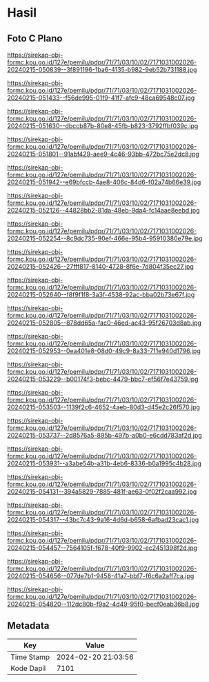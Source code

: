 # Hasil

## Foto C Plano

https://sirekap-obj-formc.kpu.go.id/127e/pemilu/pdpr/71/71/03/10/02/7171031002026-20240215-050839--3f891196-1ba6-4135-b982-9eb52b731188.jpg

https://sirekap-obj-formc.kpu.go.id/127e/pemilu/pdpr/71/71/03/10/02/7171031002026-20240215-051433--f56de995-01f9-41f7-afc9-48ca69548c07.jpg

https://sirekap-obj-formc.kpu.go.id/127e/pemilu/pdpr/71/71/03/10/02/7171031002026-20240215-051630--dbccb87b-80e8-45fb-b823-3792ffbf039c.jpg

https://sirekap-obj-formc.kpu.go.id/127e/pemilu/pdpr/71/71/03/10/02/7171031002026-20240215-051801--91abf429-aee9-4c46-93bb-472bc75e2dc8.jpg

https://sirekap-obj-formc.kpu.go.id/127e/pemilu/pdpr/71/71/03/10/02/7171031002026-20240215-051942--e69bfccb-4ae8-406c-84d6-f02a74b66e39.jpg

https://sirekap-obj-formc.kpu.go.id/127e/pemilu/pdpr/71/71/03/10/02/7171031002026-20240215-052126--44828bb2-81da-48eb-9da4-fc14aae8eebd.jpg

https://sirekap-obj-formc.kpu.go.id/127e/pemilu/pdpr/71/71/03/10/02/7171031002026-20240215-052254--8c9dc735-90ef-466e-95b4-95910380e79e.jpg

https://sirekap-obj-formc.kpu.go.id/127e/pemilu/pdpr/71/71/03/10/02/7171031002026-20240215-052426--27fff817-8140-4728-8f6e-7d804f35ec27.jpg

https://sirekap-obj-formc.kpu.go.id/127e/pemilu/pdpr/71/71/03/10/02/7171031002026-20240215-052640--f8f9f1f8-3a3f-4538-92ac-bba02b73e67f.jpg

https://sirekap-obj-formc.kpu.go.id/127e/pemilu/pdpr/71/71/03/10/02/7171031002026-20240215-052805--878dd65a-fac0-46ed-ac43-95f26703d8ab.jpg

https://sirekap-obj-formc.kpu.go.id/127e/pemilu/pdpr/71/71/03/10/02/7171031002026-20240215-052953--0ea401e8-08d0-49c9-8a33-711e940d1796.jpg

https://sirekap-obj-formc.kpu.go.id/127e/pemilu/pdpr/71/71/03/10/02/7171031002026-20240215-053229--b00174f3-bebc-4479-bbc7-ef56f7e43759.jpg

https://sirekap-obj-formc.kpu.go.id/127e/pemilu/pdpr/71/71/03/10/02/7171031002026-20240215-053503--1139f2c6-4652-4aeb-80d3-d45e2c26f570.jpg

https://sirekap-obj-formc.kpu.go.id/127e/pemilu/pdpr/71/71/03/10/02/7171031002026-20240215-053737--2d8576a5-895b-497b-a0b0-e6cdd783af2d.jpg

https://sirekap-obj-formc.kpu.go.id/127e/pemilu/pdpr/71/71/03/10/02/7171031002026-20240215-053931--a3abe54b-a31b-4eb6-8336-b0a1995c4b28.jpg

https://sirekap-obj-formc.kpu.go.id/127e/pemilu/pdpr/71/71/03/10/02/7171031002026-20240215-054131--394a5829-7885-481f-ae63-0f02f2caa992.jpg

https://sirekap-obj-formc.kpu.go.id/127e/pemilu/pdpr/71/71/03/10/02/7171031002026-20240215-054317--43bc7c43-9a16-4d6d-b658-6afbad23cac1.jpg

https://sirekap-obj-formc.kpu.go.id/127e/pemilu/pdpr/71/71/03/10/02/7171031002026-20240215-054457--7564105f-f678-40f9-9902-ec2451398f2d.jpg

https://sirekap-obj-formc.kpu.go.id/127e/pemilu/pdpr/71/71/03/10/02/7171031002026-20240215-054656--077de7b1-9458-41a7-bbf7-f6c6a2aff7ca.jpg

https://sirekap-obj-formc.kpu.go.id/127e/pemilu/pdpr/71/71/03/10/02/7171031002026-20240215-054820--112dc80b-f9a2-4d49-95f0-becf0eab36b8.jpg


## Metadata

| Key        | Value               |
| ---------- | ------------------- |
| Time Stamp | 2024-02-20 21:03:56 |
| Kode Dapil | 7101                |



